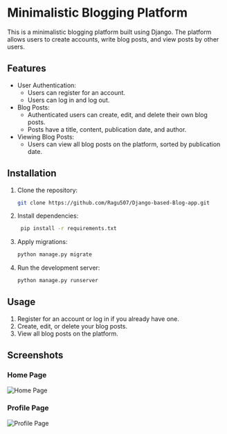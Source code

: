 
# Minimalistic Blogging Platform

This is a minimalistic blogging platform built using Django. The platform allows users to create accounts, write blog posts, and view posts by other users.

## Features

- User Authentication:
  - Users can register for an account.
  - Users can log in and log out.
- Blog Posts:
  - Authenticated users can create, edit, and delete their own blog posts.
  - Posts have a title, content, publication date, and author.
- Viewing Blog Posts:
  - Users can view all blog posts on the platform, sorted by publication date.

## Installation

1. Clone the repository:

   ```bash
   git clone https://github.com/Ragu507/Django-based-Blog-app.git

2. Install dependencies:
   
   ```bash
    pip install -r requirements.txt
   
3. Apply migrations:
   
    ```bash
    python manage.py migrate
    
4. Run the development server:

    ```bash
    python manage.py runserver

## Usage

1. Register for an account or log in if you already have one.
2. Create, edit, or delete your blog posts.
3. View all blog posts on the platform.


## Screenshots

### Home Page
![Home Page](Blog_site/screen-shots/index.jpg)

### Profile Page
![Profile Page](Blog_site/screen-shots/profile.png)


